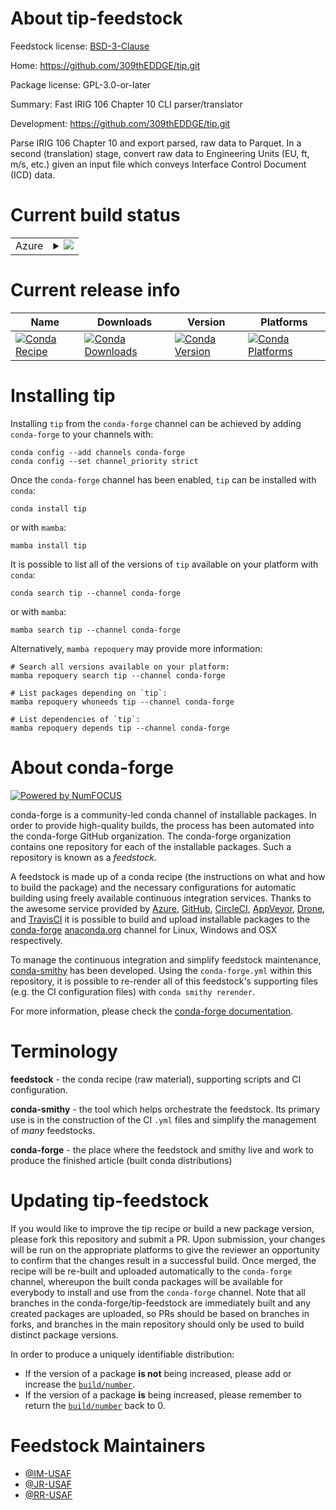 About tip-feedstock
===================

Feedstock license: [BSD-3-Clause](https://github.com/conda-forge/tip-feedstock/blob/main/LICENSE.txt)

Home: https://github.com/309thEDDGE/tip.git

Package license: GPL-3.0-or-later

Summary: Fast IRIG 106 Chapter 10 CLI parser/translator

Development: https://github.com/309thEDDGE/tip.git

Parse IRIG 106 Chapter 10 and export parsed, raw data to Parquet.
In a second (translation) stage, convert raw data to Engineering Units
(EU, ft, m/s, etc.) given an input file which conveys Interface Control Document
(ICD) data.

Current build status
====================


<table>
    
  <tr>
    <td>Azure</td>
    <td>
      <details>
        <summary>
          <a href="https://dev.azure.com/conda-forge/feedstock-builds/_build/latest?definitionId=18071&branchName=main">
            <img src="https://dev.azure.com/conda-forge/feedstock-builds/_apis/build/status/tip-feedstock?branchName=main">
          </a>
        </summary>
        <table>
          <thead><tr><th>Variant</th><th>Status</th></tr></thead>
          <tbody><tr>
              <td>linux_64_libarrow18.1</td>
              <td>
                <a href="https://dev.azure.com/conda-forge/feedstock-builds/_build/latest?definitionId=18071&branchName=main">
                  <img src="https://dev.azure.com/conda-forge/feedstock-builds/_apis/build/status/tip-feedstock?branchName=main&jobName=linux&configuration=linux%20linux_64_libarrow18.1" alt="variant">
                </a>
              </td>
            </tr><tr>
              <td>linux_64_libarrow19.0</td>
              <td>
                <a href="https://dev.azure.com/conda-forge/feedstock-builds/_build/latest?definitionId=18071&branchName=main">
                  <img src="https://dev.azure.com/conda-forge/feedstock-builds/_apis/build/status/tip-feedstock?branchName=main&jobName=linux&configuration=linux%20linux_64_libarrow19.0" alt="variant">
                </a>
              </td>
            </tr><tr>
              <td>linux_64_libarrow20.0</td>
              <td>
                <a href="https://dev.azure.com/conda-forge/feedstock-builds/_build/latest?definitionId=18071&branchName=main">
                  <img src="https://dev.azure.com/conda-forge/feedstock-builds/_apis/build/status/tip-feedstock?branchName=main&jobName=linux&configuration=linux%20linux_64_libarrow20.0" alt="variant">
                </a>
              </td>
            </tr><tr>
              <td>linux_64_libarrow21.0</td>
              <td>
                <a href="https://dev.azure.com/conda-forge/feedstock-builds/_build/latest?definitionId=18071&branchName=main">
                  <img src="https://dev.azure.com/conda-forge/feedstock-builds/_apis/build/status/tip-feedstock?branchName=main&jobName=linux&configuration=linux%20linux_64_libarrow21.0" alt="variant">
                </a>
              </td>
            </tr><tr>
              <td>win_64_libarrow18.1</td>
              <td>
                <a href="https://dev.azure.com/conda-forge/feedstock-builds/_build/latest?definitionId=18071&branchName=main">
                  <img src="https://dev.azure.com/conda-forge/feedstock-builds/_apis/build/status/tip-feedstock?branchName=main&jobName=win&configuration=win%20win_64_libarrow18.1" alt="variant">
                </a>
              </td>
            </tr><tr>
              <td>win_64_libarrow19.0</td>
              <td>
                <a href="https://dev.azure.com/conda-forge/feedstock-builds/_build/latest?definitionId=18071&branchName=main">
                  <img src="https://dev.azure.com/conda-forge/feedstock-builds/_apis/build/status/tip-feedstock?branchName=main&jobName=win&configuration=win%20win_64_libarrow19.0" alt="variant">
                </a>
              </td>
            </tr><tr>
              <td>win_64_libarrow20.0</td>
              <td>
                <a href="https://dev.azure.com/conda-forge/feedstock-builds/_build/latest?definitionId=18071&branchName=main">
                  <img src="https://dev.azure.com/conda-forge/feedstock-builds/_apis/build/status/tip-feedstock?branchName=main&jobName=win&configuration=win%20win_64_libarrow20.0" alt="variant">
                </a>
              </td>
            </tr><tr>
              <td>win_64_libarrow21.0</td>
              <td>
                <a href="https://dev.azure.com/conda-forge/feedstock-builds/_build/latest?definitionId=18071&branchName=main">
                  <img src="https://dev.azure.com/conda-forge/feedstock-builds/_apis/build/status/tip-feedstock?branchName=main&jobName=win&configuration=win%20win_64_libarrow21.0" alt="variant">
                </a>
              </td>
            </tr>
          </tbody>
        </table>
      </details>
    </td>
  </tr>
</table>

Current release info
====================

| Name | Downloads | Version | Platforms |
| --- | --- | --- | --- |
| [![Conda Recipe](https://img.shields.io/badge/recipe-tip-green.svg)](https://anaconda.org/conda-forge/tip) | [![Conda Downloads](https://img.shields.io/conda/dn/conda-forge/tip.svg)](https://anaconda.org/conda-forge/tip) | [![Conda Version](https://img.shields.io/conda/vn/conda-forge/tip.svg)](https://anaconda.org/conda-forge/tip) | [![Conda Platforms](https://img.shields.io/conda/pn/conda-forge/tip.svg)](https://anaconda.org/conda-forge/tip) |

Installing tip
==============

Installing `tip` from the `conda-forge` channel can be achieved by adding `conda-forge` to your channels with:

```
conda config --add channels conda-forge
conda config --set channel_priority strict
```

Once the `conda-forge` channel has been enabled, `tip` can be installed with `conda`:

```
conda install tip
```

or with `mamba`:

```
mamba install tip
```

It is possible to list all of the versions of `tip` available on your platform with `conda`:

```
conda search tip --channel conda-forge
```

or with `mamba`:

```
mamba search tip --channel conda-forge
```

Alternatively, `mamba repoquery` may provide more information:

```
# Search all versions available on your platform:
mamba repoquery search tip --channel conda-forge

# List packages depending on `tip`:
mamba repoquery whoneeds tip --channel conda-forge

# List dependencies of `tip`:
mamba repoquery depends tip --channel conda-forge
```


About conda-forge
=================

[![Powered by
NumFOCUS](https://img.shields.io/badge/powered%20by-NumFOCUS-orange.svg?style=flat&colorA=E1523D&colorB=007D8A)](https://numfocus.org)

conda-forge is a community-led conda channel of installable packages.
In order to provide high-quality builds, the process has been automated into the
conda-forge GitHub organization. The conda-forge organization contains one repository
for each of the installable packages. Such a repository is known as a *feedstock*.

A feedstock is made up of a conda recipe (the instructions on what and how to build
the package) and the necessary configurations for automatic building using freely
available continuous integration services. Thanks to the awesome service provided by
[Azure](https://azure.microsoft.com/en-us/services/devops/), [GitHub](https://github.com/),
[CircleCI](https://circleci.com/), [AppVeyor](https://www.appveyor.com/),
[Drone](https://cloud.drone.io/welcome), and [TravisCI](https://travis-ci.com/)
it is possible to build and upload installable packages to the
[conda-forge](https://anaconda.org/conda-forge) [anaconda.org](https://anaconda.org/)
channel for Linux, Windows and OSX respectively.

To manage the continuous integration and simplify feedstock maintenance,
[conda-smithy](https://github.com/conda-forge/conda-smithy) has been developed.
Using the ``conda-forge.yml`` within this repository, it is possible to re-render all of
this feedstock's supporting files (e.g. the CI configuration files) with ``conda smithy rerender``.

For more information, please check the [conda-forge documentation](https://conda-forge.org/docs/).

Terminology
===========

**feedstock** - the conda recipe (raw material), supporting scripts and CI configuration.

**conda-smithy** - the tool which helps orchestrate the feedstock.
                   Its primary use is in the construction of the CI ``.yml`` files
                   and simplify the management of *many* feedstocks.

**conda-forge** - the place where the feedstock and smithy live and work to
                  produce the finished article (built conda distributions)


Updating tip-feedstock
======================

If you would like to improve the tip recipe or build a new
package version, please fork this repository and submit a PR. Upon submission,
your changes will be run on the appropriate platforms to give the reviewer an
opportunity to confirm that the changes result in a successful build. Once
merged, the recipe will be re-built and uploaded automatically to the
`conda-forge` channel, whereupon the built conda packages will be available for
everybody to install and use from the `conda-forge` channel.
Note that all branches in the conda-forge/tip-feedstock are
immediately built and any created packages are uploaded, so PRs should be based
on branches in forks, and branches in the main repository should only be used to
build distinct package versions.

In order to produce a uniquely identifiable distribution:
 * If the version of a package **is not** being increased, please add or increase
   the [``build/number``](https://docs.conda.io/projects/conda-build/en/latest/resources/define-metadata.html#build-number-and-string).
 * If the version of a package **is** being increased, please remember to return
   the [``build/number``](https://docs.conda.io/projects/conda-build/en/latest/resources/define-metadata.html#build-number-and-string)
   back to 0.

Feedstock Maintainers
=====================

* [@IM-USAF](https://github.com/IM-USAF/)
* [@JR-USAF](https://github.com/JR-USAF/)
* [@RR-USAF](https://github.com/RR-USAF/)

